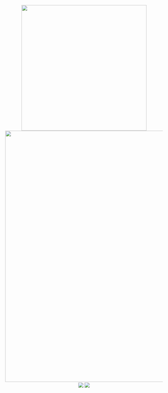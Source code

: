 <p align="center">
<img src="https://capsule-render.vercel.app/api?type=waving&color=timeGradient&height=300&&section=header&text={个人简介}/>
</p>
<img align="center" width="400" src="https://github-readme-stats.vercel.app/api?username={kachofugetsu09}&theme=transparent&include_all_commits=true&show_icons=true&hide_border=true" />
<img width="800" src="https://github-readme-activity-graph.vercel.app/graph?username={kachofugetsu09}&theme=github-compact&hide_border=true&area=true" />
<img align="center" src="https://github-readme-stats.vercel.app/api/wakatime?username={kachofugetsu09}&theme=transparent&hide_border=true&layout=compact&langs_count=22" />
<img align="center" src="https://github-readme-stats.vercel.app/api/top-langs/?username={kachofugetsu09}&theme=transparent&hide_border=true&layout=donut-vertical&langs_count=6" />
